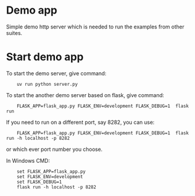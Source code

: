 # Demo app
Simple demo http server which is needed to run the examples from other suites.

# Start demo app
To start the demo server, give command:
```
    uv run python server.py
```

To start the another demo server based on flask, give command:
```
    FLASK_APP=flask_app.py FLASK_ENV=development FLASK_DEBUG=1  flask run
```
If you need to run on a different port, say 8282, you can use:
```
    FLASK_APP=flask_app.py FLASK_ENV=development FLASK_DEBUG=1  flask run -h localhost -p 8282
```
or which ever port number you choose.

In Windows CMD:
```
    set FLASK_APP=flask_app.py
    set FLASK_ENV=development
    set FLASK_DEBUG=1
    flask run -h localhost -p 8282
```



